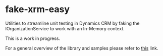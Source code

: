 fake-xrm-easy
=============

Utilities to streamline unit testing in Dynamics CRM by faking the IOrganizationService to work with an In-Memory context.

This is a work in progress.

For a general overview of the library and samples please refer to [this](https://it-gems.com/fake-xrm-easy.html) link.


